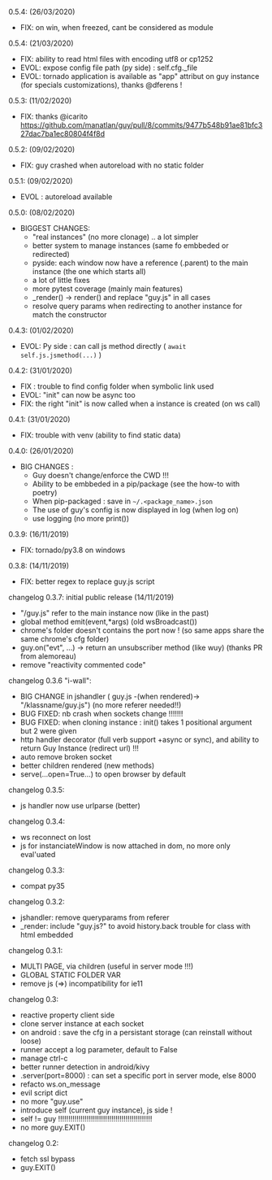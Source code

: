 0.5.4: (26/03/2020)
 - FIX: on win, when freezed, cant be considered as module
 
0.5.4: (21/03/2020)
 - FIX: ability to read html files with encoding utf8 or cp1252
 - EVOL: expose config file path (py side) : self.cfg._file
 - EVOL: tornado application is available as "app" attribut on guy instance (for specials customizations), thanks @dferens !

0.5.3: (11/02/2020)
 - FIX: thanks @icarito https://github.com/manatlan/guy/pull/8/commits/9477b548b91ae81bfc327dac7ba1ec80804f4f8d

0.5.2: (09/02/2020)
 - FIX: guy crashed when autoreload with no static folder

0.5.1: (09/02/2020)
 - EVOL : autoreload available

0.5.0: (08/02/2020)
 - BIGGEST CHANGES:
    - "real instances" (no more clonage) .. a lot simpler
    - better system to manage instances (same fo embbeded or redirected) 
    - pyside: each window now have a reference (.parent) to the main instance (the one which starts all)
    - a lot of little fixes 
    - more pytest coverage (mainly main features)
    - _render() -> render() and replace "guy.js" in all cases
    - resolve query params when redirecting to another instance for match the constructor

0.4.3: (01/02/2020)
 - EVOL: Py side : can call js method directly ( `await self.js.jsmethod(...)` )
 
0.4.2: (31/01/2020)
 - FIX : trouble to find config folder when symbolic link used
 - EVOL: "init" can now be async too
 - FIX: the right "init" is now called when a instance is created (on ws call)

0.4.1: (31/01/2020)

- FIX: trouble with venv (ability to find static data)

0.4.0: (26/01/2020)

- BIG CHANGES : 
    - Guy doesn't change/enforce the CWD !!!
    - Ability to be embbeded in a pip/package (see the how-to with poetry)
    - When pip-packaged : save in `~/.<package_name>.json`
    - The use of guy's config is now displayed in log (when log on)
    - use logging (no more print())

0.3.9: (16/11/2019)

- FIX: tornado/py3.8 on windows

0.3.8: (14/11/2019)

- FIX: better regex to replace guy.js script

changelog 0.3.7: initial public release (14/11/2019)

- "/guy.js" refer to the main instance now (like in the past)
- global method emit(event,*args) (old wsBroadcast())
- chrome's folder doesn't contains the port now ! (so same apps share the same chrome's cfg folder)
- guy.on("evt", ...) -> return an unsubscriber method (like wuy) (thanks PR from alemoreau)
- remove "reactivity commented code"

changelog 0.3.6 "i-wall":

- BIG CHANGE in jshandler ( guy.js -(when rendered)-> "/klassname/guy.js") (no more referer needed!!)
- BUG FIXED: nb crash when sockets change !!!!!!!
- BUG FIXED: when cloning instance : init() takes 1 positional argument but 2 were given
- http handler decorator (full verb support +async or sync), and ability to return Guy Instance (redirect url) !!!
- auto remove broken socket
- better children rendered (new methods)
- serve(...open=True...) to open browser by default
    
changelog 0.3.5:

- js handler now use urlparse (better)

changelog 0.3.4:

- ws reconnect on lost
- js for instanciateWindow is now attached in dom, no more only eval'uated

changelog 0.3.3:

- compat py35

changelog 0.3.2:

- jshandler: remove queryparams from referer
- _render: include "guy.js?<name>" to avoid history.back trouble for class with html embedded

changelog 0.3.1:

- MULTI PAGE, via children (useful in server mode !!!)
- GLOBAL STATIC FOLDER VAR
- remove js (=>) incompatibility for ie11

changelog 0.3:

- reactive property client side
- clone server instance at each socket
- on android : save the cfg in a persistant storage (can reinstall without loose)
- runner accept a log parameter, default to False
- manage ctrl-c
- better runner detection in android/kivy
- .server(port=8000) : can set a specific port in server mode, else 8000
- refacto ws.on_message
- evil script dict
- no more "guy.use"
- introduce self (current guy instance), js side !
- self != guy !!!!!!!!!!!!!!!!!!!!!!!!!!!!!!!!!!!!!!!!!!!!!!
- no more guy.EXIT()

changelog 0.2:

- fetch ssl bypass
- guy.EXIT()
